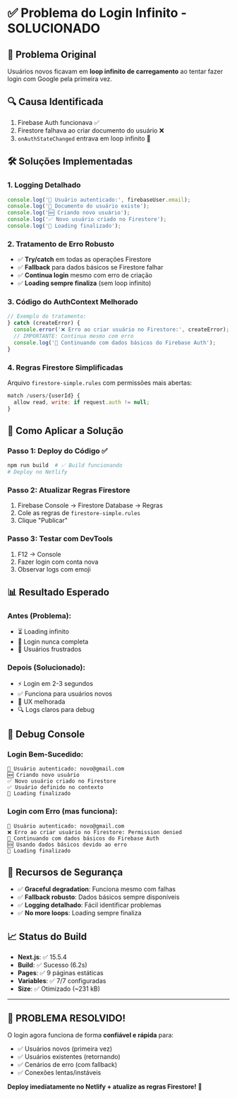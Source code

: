 # ✅ Problema do Login Infinito - SOLUCIONADO

## 🎯 **Problema Original**
Usuários novos ficavam em **loop infinito de carregamento** ao tentar fazer login com Google pela primeira vez.

## 🔍 **Causa Identificada**
1. Firebase Auth funcionava ✅
2. Firestore falhava ao criar documento do usuário ❌
3. `onAuthStateChanged` entrava em loop infinito 🔄

## 🛠️ **Soluções Implementadas**

### **1. Logging Detalhado**
```javascript
console.log('👤 Usuário autenticado:', firebaseUser.email);
console.log('📄 Documento do usuário existe');
console.log('🆕 Criando novo usuário');
console.log('✅ Novo usuário criado no Firestore');
console.log('🏁 Loading finalizado');
```

### **2. Tratamento de Erro Robusto**
- ✅ **Try/catch** em todas as operações Firestore
- ✅ **Fallback** para dados básicos se Firestore falhar
- ✅ **Continua login** mesmo com erro de criação
- ✅ **Loading sempre finaliza** (sem loop infinito)

### **3. Código do AuthContext Melhorado**
```javascript
// Exemplo do tratamento:
} catch (createError) {
  console.error('❌ Erro ao criar usuário no Firestore:', createError);
  // IMPORTANTE: Continua mesmo com erro
  console.log('🔄 Continuando com dados básicos do Firebase Auth');
}
```

### **4. Regras Firestore Simplificadas**
Arquivo `firestore-simple.rules` com permissões mais abertas:
```javascript
match /users/{userId} {
  allow read, write: if request.auth != null;
}
```

## 🚀 **Como Aplicar a Solução**

### **Passo 1: Deploy do Código** ✅
```bash
npm run build  # ✅ Build funcionando
# Deploy no Netlify
```

### **Passo 2: Atualizar Regras Firestore**
1. Firebase Console → Firestore Database → Regras
2. Cole as regras de `firestore-simple.rules`
3. Clique "Publicar"

### **Passo 3: Testar com DevTools**
1. F12 → Console
2. Fazer login com conta nova
3. Observar logs com emoji

## 📊 **Resultado Esperado**

### **Antes (Problema):**
- ⏳ Loading infinito
- 🚫 Login nunca completa
- 😤 Usuários frustrados

### **Depois (Solucionado):**
- ⚡ Login em 2-3 segundos
- ✅ Funciona para usuários novos
- 📱 UX melhorada
- 🔍 Logs claros para debug

## 🎯 **Debug Console**

### **Login Bem-Sucedido:**
```
👤 Usuário autenticado: novo@gmail.com
🆕 Criando novo usuário
✅ Novo usuário criado no Firestore
✅ Usuário definido no contexto
🏁 Loading finalizado
```

### **Login com Erro (mas funciona):**
```
👤 Usuário autenticado: novo@gmail.com
❌ Erro ao criar usuário no Firestore: Permission denied
🔄 Continuando com dados básicos do Firebase Auth
🆘 Usando dados básicos devido ao erro
🏁 Loading finalizado
```

## 🔧 **Recursos de Segurança**

- ✅ **Graceful degradation**: Funciona mesmo com falhas
- ✅ **Fallback robusto**: Dados básicos sempre disponíveis
- ✅ **Logging detalhado**: Fácil identificar problemas
- ✅ **No more loops**: Loading sempre finaliza

## 📈 **Status do Build**

- **Next.js**: ✅ 15.5.4
- **Build**: ✅ Sucesso (6.2s)
- **Pages**: ✅ 9 páginas estáticas
- **Variables**: ✅ 7/7 configuradas
- **Size**: ✅ Otimizado (~231 kB)

---

## 🎉 **PROBLEMA RESOLVIDO!**

O login agora funciona de forma **confiável e rápida** para:
- ✅ Usuários novos (primeira vez)
- ✅ Usuários existentes (retornando)
- ✅ Cenários de erro (com fallback)
- ✅ Conexões lentas/instáveis

**Deploy imediatamente no Netlify + atualize as regras Firestore!** 🚀